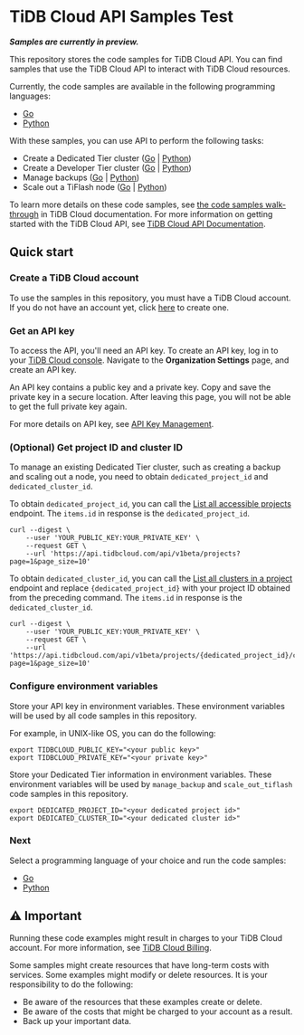 <!-- Copyright(C) 2022 PingCAP. All Rights Reserved. -->

# TiDB Cloud API Samples Test

__*Samples are currently in preview.*__

This repository stores the code samples for TiDB Cloud API. You can find samples that use the TiDB Cloud API to interact with TiDB Cloud resources.

Currently, the code samples are available in the following programming languages:

- [Go](./go)
- [Python](./python)

With these samples, you can use API to perform the following tasks:

- Create a Dedicated Tier cluster ([Go](./go/create_dedicated_cluster) | [Python](./python/create_dedicated_cluster))
- Create a Developer Tier cluster ([Go](./go/create_developer_cluster) | [Python](./python/create_developer_cluster))
- Manage backups ([Go](./go/manage_backup) | [Python](./python/manage_backup))
- Scale out a TiFlash node ([Go](./go/scale_out_tiflash) | [Python](./python/scale_out_tiflash))

To learn more details on these code samples, see [the code samples walk-through](https://docs.pingcap.com/tidbcloud/api/v1beta#section/Get-Started/Code-samples) in TiDB Cloud documentation. For more information on getting started with the TiDB Cloud API, see [TiDB Cloud API Documentation](https://docs.pingcap.com/tidbcloud/api/v1beta).

## Quick start

### Create a TiDB Cloud account

To use the samples in this repository, you must have a TiDB Cloud account. If you do not have an account yet, click [here](https://tidbcloud.com/signup) to create one.

### Get an API key

To access the API, you'll need an API key. To create an API key, log in to your [TiDB Cloud console](https://tidbcloud.com/console). Navigate to the **Organization Settings** page, and create an API key.

An API key contains a public key and a private key. Copy and save the private key in a secure location. After leaving this page, you will not be able to get the full private key again.

For more details on API key, see [API Key Management](https://docs.pingcap.com/tidbcloud/api/v1beta#section/Authentication/API-Key-Management).

### (Optional) Get project ID and cluster ID

To manage an existing Dedicated Tier cluster, such as creating a backup and scaling out a node, you need to obtain `dedicated_project_id` and `dedicated_cluster_id`.

To obtain `dedicated_project_id`, you can call the [List all accessible projects](https://docs.pingcap.com/tidbcloud/api/v1beta#tag/Project/operation/ListProjects) endpoint. The `items.id` in response is the `dedicated_project_id`.

```shell
curl --digest \
    --user 'YOUR_PUBLIC_KEY:YOUR_PRIVATE_KEY' \
    --request GET \
    --url 'https://api.tidbcloud.com/api/v1beta/projects?page=1&page_size=10'
```

To obtain `dedicated_cluster_id`, you can call the [List all clusters in a project](https://docs.pingcap.com/tidbcloud/api/v1beta#tag/Cluster/operation/ListClustersOfProject) endpoint and replace `{dedicated_project_id}` with your project ID obtained from the preceding command. The `items.id` in response is the `dedicated_cluster_id`.

```shell
curl --digest \
    --user 'YOUR_PUBLIC_KEY:YOUR_PRIVATE_KEY' \
    --request GET \
    --url 'https://api.tidbcloud.com/api/v1beta/projects/{dedicated_project_id}/clusters?page=1&page_size=10'
```

### Configure environment variables

Store your API key in environment variables. These environment variables will be used by all code samples in this repository.

For example, in UNIX-like OS, you can do the following:

```shell
export TIDBCLOUD_PUBLIC_KEY="<your public key>"
export TIDBCLOUD_PRIVATE_KEY="<your private key>"
```

Store your Dedicated Tier information in environment variables. These environment variables will be used by `manage_backup` and `scale_out_tiflash` code samples in this repository.

```shell
export DEDICATED_PROJECT_ID="<your dedicated project id>"
export DEDICATED_CLUSTER_ID="<your dedicated cluster id>"
```

### Next

Select a programming language of your choice and run the code samples:

- [Go](./go)
- [Python](./python)

## ⚠️ Important

Running these code examples might result in charges to your TiDB Cloud account. For more information, see [TiDB Cloud Billing](https://docs.pingcap.com/tidbcloud/tidb-cloud-billing).

Some samples might create resources that have long-term costs with services. Some examples might modify or delete resources. It is your responsibility to do the following:

* Be aware of the resources that these examples create or delete.
* Be aware of the costs that might be charged to your account as a result.
* Back up your important data.
